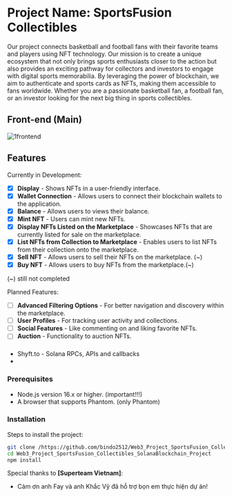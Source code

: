 # Project Name: SportsFusion Collectibles

Our project connects basketball and football fans with their favorite teams and players using NFT technology. Our mission is to create a unique ecosystem that not only brings sports enthusiasts closer to the action but also provides an exciting pathway for collectors and investors to engage with digital sports memorabilia. By leveraging the power of blockchain, we aim to authenticate and sports cards as NFTs, making them accessible to fans worldwide. Whether you are a passionate basketball fan, a football fan, or an investor looking for the next big thing in sports collectibles.

## Front-end (Main)
![1frontend](https://github.com/bindo2512/Web3_Project_SportsFusion_Collectibles_SolanaBlockchain_Project/assets/57895319/1fc1e3da-85b5-4db3-8268-c21afdcfcc77)
## Features

Currently in Development:

- [x] **Display** - Shows NFTs in a user-friendly interface.
- [x] **Wallet Connection** - Allows users to connect their blockchain wallets to the application.
- [x] **Balance** - Allows users to views their balance.
- [x] **Mint NFT** - Users can mint new NFTs.
- [x] **Display NFTs Listed on the Marketplace** - Showcases NFTs that are currently listed for sale on the marketplace.
- [x] **List NFTs from Collection to Marketplace** - Enables users to list NFTs from their collection onto the marketplace.
- [x] **Sell NFT** - Allows users to sell their NFTs on the marketplace. (~)
- [x] **Buy NFT** - Allows users to buy NFTs from the marketplace.(~)

(~) still not completed

Planned Features:
- [ ] **Advanced Filtering Options** - For better navigation and discovery within the marketplace.
- [ ] **User Profiles** - For tracking user activity and collections.
- [ ] **Social Features** - Like commenting on and liking favorite NFTs.
- [ ] **Auction** - Functionality to auction NFTs.

### 
- Shyft.to - Solana RPCs, APIs and callbacks
- 

### Prerequisites

- Node.js version 16.x or higher. (important!!!)
- A browser that supports Phantom. (only Phantom)

### Installation

Steps to install the project:

```bash
git clone /https://github.com/bindo2512/Web3_Project_SportsFusion_Collectibles_SolanaBlockchain_Project
cd Web3_Project_SportsFusion_Collectibles_SolanaBlockchain_Project
npm install
```


Special thanks to **[Superteam Vietnam]**:
- Cảm ơn anh Fay và anh Khắc Vỹ đã hỗ trợ bọn em thực hiện dự án!







